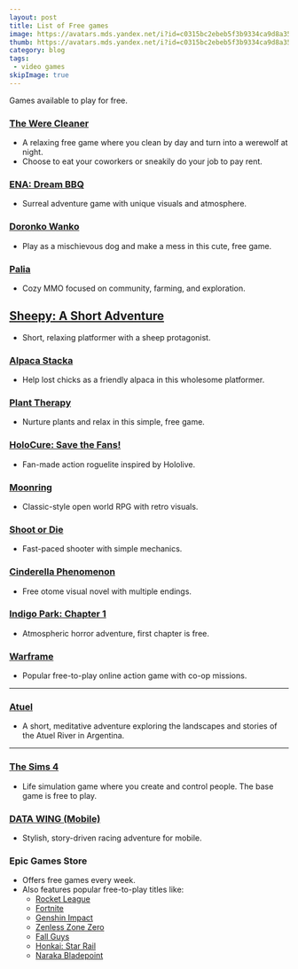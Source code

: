 ```yaml
---
layout: post
title: List of Free games
image: https://avatars.mds.yandex.net/i?id=c0315bc2ebeb5f3b9334ca9d8a35bf629afb02bd-5142520-images-thumbs&n=13
thumb: https://avatars.mds.yandex.net/i?id=c0315bc2ebeb5f3b9334ca9d8a35bf629afb02bd-5142520-images-thumbs&n=13
category: blog
tags:
 - video games
skipImage: true
---
```


Games available to play for free.<!-- truncate_here -->


### [The Were Cleaner](https://store.steampowered.com/app/2795000/The_WereCleaner/)

- A relaxing free game where you clean by day and turn into a werewolf at night.
- Choose to eat your coworkers or sneakily do your job to pay rent.

### [ENA: Dream BBQ](https://store.steampowered.com/app/2134320/ENA_Dream_BBQ/)

- Surreal adventure game with unique visuals and atmosphere.

### [Doronko Wanko](https://store.steampowered.com/app/2512840/DORONKO_WANKO/)

- Play as a mischievous dog and make a mess in this cute, free game.

### [Palia](https://store.steampowered.com/app/2707930/Palia/)

- Cozy MMO focused on community, farming, and exploration.

## [Sheepy: A Short Adventure](https://store.steampowered.com/app/1568400/Sheepy_A_Short_Adventure/)

- Short, relaxing platformer with a sheep protagonist.

### [Alpaca Stacka](https://store.steampowered.com/app/1655140/Alpaca_Stacka/)

- Help lost chicks as a friendly alpaca in this wholesome platformer.

### [Plant Therapy](https://store.steampowered.com/app/2505120/Plant_Therapy/)

- Nurture plants and relax in this simple, free game.

### [HoloCure: Save the Fans!](https://store.steampowered.com/app/2420510/HoloCure__Save_the_Fans/)

- Fan-made action roguelite inspired by Hololive.

### [Moonring](https://store.steampowered.com/app/2373630/Moonring/)

- Classic-style open world RPG with retro visuals.

### [Shoot or Die](https://store.steampowered.com/app/2951560/Shoot_or_Die/)

- Fast-paced shooter with simple mechanics.

### [Cinderella Phenomenon](https://store.steampowered.com/app/568770/Cinderella_Phenomenon__OtomeVisual_Novel/)

- Free otome visual novel with multiple endings.

### [Indigo Park: Chapter 1](https://store.steampowered.com/app/2504480/Indigo_Park_Chapter_1/)

- Atmospheric horror adventure, first chapter is free.

### [Warframe](https://store.steampowered.com/app/230410/Warframe/)

- Popular free-to-play online action game with co-op missions.

---

### [Atuel](https://store.steampowered.com/app/2794330/Atuel/)

- A short, meditative adventure exploring the landscapes and stories of the Atuel River in Argentina.

---

### [The Sims 4](https://store.steampowered.com/app/1222670/The_Sims_4/)

- Life simulation game where you create and control people. The base game is free to play.

### [DATA WING (Mobile)](https://apps.apple.com/us/app/data-wing/id1206723870)

- Stylish, story-driven racing adventure for mobile. 

### Epic Games Store

- Offers free games every week.
- Also features popular free-to-play titles like:
  - [Rocket League](https://store.epicgames.com/en-US/p/rocket-league)
  - [Fortnite](https://store.epicgames.com/en-US/p/fortnite)
  - [Genshin Impact](https://store.epicgames.com/en-US/p/genshin-impact)
  - [Zenless Zone Zero](https://store.epicgames.com/en-US/p/zenless-zone-zero-c7c151)
  - [Fall Guys](https://store.epicgames.com/en-US/p/fall-guys)
  - [Honkai: Star Rail](https://store.epicgames.com/en-US/p/honkai-star-rail)
  - [Naraka Bladepoint](https://store.epicgames.com/en-US/p/naraka-bladepoint)